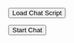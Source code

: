 <script>
    const now = + new Date();
  const url = 'https://mcsg--dev.sandbox.my.site.com/resource/' + String(now) + '/McAfeeChatResources/css/McAfeeChatCSS.css?t=' + Math.random();
  const link = document.createElement('link');
  link.setAttribute('href', url);
  link.setAttribute('rel', 'stylesheet');
  document.body.appendChild(link);
</script>

<button id="loadScriptButton">Load Chat Script</button>

<button onclick='embeddedservice_bootstrap.utilAPI.launchChat()'>Start Chat</button >


<script>
function loadExternalScript(scriptUrl) {
    // Check if the script has already been loaded
    if (!document.querySelector(`script[src="${scriptUrl}"]`)) {
        const script = document.createElement('script');
        script.src = scriptUrl;
        script.onload = function() {
            console.log('Script loaded successfully.');
        };
        script.onerror = function() {
            console.error('Error loading the script.');
        };
        document.body.appendChild(script);
    } else {
        console.log('Script is already loaded.');
    }
}

document.getElementById('loadScriptButton').addEventListener('click', function() {
    loadExternalScript('https://mcsg--dev.sandbox.my.salesforce-sites.com/resource/McAfeeChatCode');
});
</script>
